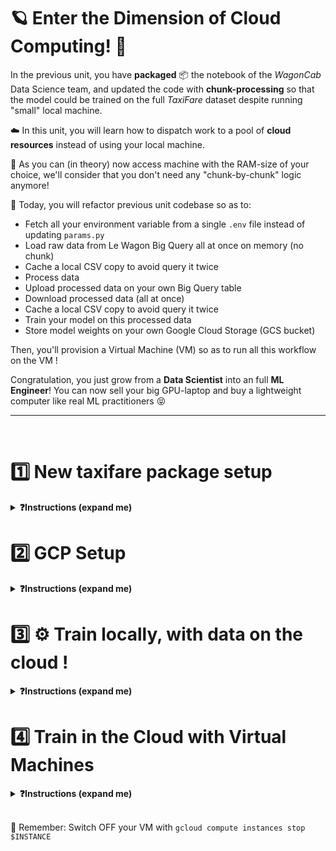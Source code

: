# 🪐 Enter the Dimension of Cloud Computing! 🚀

In the previous unit, you have **packaged** 📦 the notebook of the _WagonCab_ Data Science team, and updated the code with **chunk-processing** so that the model could be trained on the full _TaxiFare_ dataset despite running "small" local machine.

☁️ In this unit, you will learn how to dispatch work to a pool of **cloud resources** instead of using your local machine.

💪 As you can (in theory) now access machine with the RAM-size of your choice, we'll consider that you don't need any "chunk-by-chunk" logic anymore!

🎯 Today, you will refactor previous unit codebase so as to:
- Fetch all your environment variable from a single `.env` file instead of updating `params.py`
- Load raw data from Le Wagon Big Query all at once on memory (no chunk)
- Cache a local CSV copy to avoid query it twice
- Process data
- Upload processed data on your own Big Query table
- Download processed data (all at once)
- Cache a local CSV copy to avoid query it twice
- Train your model on this processed data
- Store model weights on your own Google Cloud Storage (GCS bucket)

Then, you'll provision a Virtual Machine (VM) so as to run all this workflow on the VM !

Congratulation, you just grow from a **Data Scientist** into an full **ML Engineer**!
You can now sell your big GPU-laptop and buy a lightweight computer like real ML practitioners 😝

---

<br>

# 1️⃣ New taxifare package setup

<details>
  <summary markdown='span'><strong>❓Instructions (expand me)</strong></summary>


## Project Structure

👉 From now on, you will start each new challenge with the solution of the previous challenge

👉 Each new challenge will bring in an additional set of features

Here are the main files of interest:
```bash
.
├── .env                            # ⚙️ Single source of all config variables
├── .envrc                          # 🎬 .env automatic loader (used by direnv)
├── Makefile                        # New commands "run_train", "run_process", etc..
├── README.md
├── requirements.txt
├── setup.py
├── taxifare
│   ├── __init__.py
│   ├── interface
│   │   └── main_local.py           # 🚪 (OLD) entry point
│   │   └── main.py                 # 🚪 (NEW) entry point: No more chunks 😇 - Just process(), train()
│   ├── ml_logic
│       ├── data.py                 # (UPDATED) Loading and storing data from/to Big Query !
│       ├── registry.py             # (UPDATED) Loading and storing model weights from/to Cloud Storage!
│       ├── ...
│   ├── params.py                   # Simply load all .env variables into python objects
│   └── utils.py
└── tests
```


#### ⚙️ `.env.sample`

This file is a _template_ designed to help you create a `.env` file for each challenge. The `.env.sample` file contains the variables required by the code and expected in the `.env` file. 🚨 Keep in mind that the `.env` file **should never be tracked with Git** to avoid exposing its content, so we have added it to your `.gitignore`.

#### 🚪 `main.py`

Bye bye `taxifare.interface.main_local` module, you served us well ❤️

Long live `taxifare.interface.main`, our new package entry point ⭐️ to:

- `preprocess`: preprocess the data and store `data_processed`
- `train`: train on processed data and store model weights
- `evaluate`: evaluate the performance of the latest trained model on new data
- `pred`: make a prediction on a `DataFrame` with a specific version of the trained model


🚨 One main change in the code of the package is that we chose to delegate some of its work to dedicated modules in order to limit the size of the `main.py` file. The main changes concern:

- The project configuration: Single source of truth is `.env`
  - `.envrc` tells `direnv` to loads the `.env` as environment variables
  - `params.py` then loads all these variable in python, and should not be changed manually anymore

- `registry.py`: the code evolved to store the trained model either locally or - _spoiler alert_ - in the cloud
  - Notice the new env variable `MODEL_TARGET` (`local` or `gcs`)

- `data.py` has refactored 2 methods that we'll use heavily in `main.py`
  - `get_data_with_cache()` (get some data from Big Query or cached CSV if exists)
  - `load_data_to_bq()` (upload some data to BQ)



## Setup

#### Install `taxifare` version `0.0.7`

**💻 Install the new package version**
```bash
make reinstall_package # always check what make do in Makefile
```

**🧪 Check the package version**
```bash
pip list | grep taxifare
# taxifare               0.0.7
```

#### Setup direnv & .env

Our goal is to be able to configure the behavior of our _package_ 📦 depending on the value of the variables defined in a `.env` project configuration file.

**💻 In order to do so, we will install the `direnv` shell extension.** Its job is to locate the nearest `.env` file in the parent directory structure of the project and load its content into the environment.

``` bash
# MacOS
brew install direnv

# Ubuntu (Linux or Windows WSL2)
sudo apt update
sudo apt install -y direnv
```
Once `direnv` is installed, we need to tell `zsh` to load `direnv` whenever the shell starts

``` bash
code ~/.zshrc
```

The list of plugins is located in the beginning of the file and should look like this when you add `direnv`:

``` bash
plugins=(...direnv)
```

Start a new `zsh` window in order to load `direnv`

**💻 At this point, `direnv` is still not able to load anything, as there is no `.env` file, so let's create one:**

- Duplicate the `env.sample` file and rename the duplicate as `.env`
- Enable the project configuration with `direnv allow .` (the `.` stands for _current directory_)

🧪 Check that `direnv` is able to read the environment variables from the `.env` file:

```bash
echo $DATA_SIZE
# 1k --> Let's keep it small!
```

From now on, every time you need to update the behavior of the project:
1. Edit `.env`, save it
2. Then
```bash
direnv reload . # to reload your env variables 🚨🚨
```

**☝️ You *will* forget that. Prove us wrong 😝**

```bash
# Ok so, for this unit, alway keep data size values small (good practice for dev purposes)
DATA_SIZE=1k
CHUNK_SIZE=200
```

</details>

# 2️⃣ GCP Setup

<details>
<summary markdown='span'><strong>❓Instructions (expand me)</strong></summary>

**Google Cloud Platform** will allow you to allocate and use remote resources in the cloud. You can interact with it via:
- 🌐 [console.cloud.google.com](console.cloud.google.com)
- 💻 Command Line Tools
  - `gcloud`
  - `bq` (big query - SQL)
  - `gsutils` (cloud storage - buckets)


### a) `gcloud` CLI

- Find the `gcloud` command that lists your own **GCP project ID**.
- 📝 Fill in the `GCP_PROJECT` variable in the `.env` project configuration with the ID of your GCP project
- 🧪 Run the tests with `make test_gcp_project`

<details>
  <summary markdown='span'><strong>💡 Hint </strong></summary>


  You can use the `-h` or the `--help` (more details) flags in order to get contextual help on the `gcloud` commands or sub-commands; use `gcloud billing -h` to get the `gcloud billing` sub-command's help, or `gcloud billing --help` for more detailed help.

  👉 Pressing `q` is usually the way to exit help mode if the command did not terminate itself (`Ctrl + C` also works)

  Also note that running `gcloud` without arguments lists all the available sub-commands by group.

</details>

### b) Cloud Storage (GCS) and the `gsutil` CLI

The second CLI tool that you will use often allows you to deal with files stored within **buckets** on Cloud Storage.

We'll use it to store large & unstructured data such as model weights :)

**💻 Create a bucket in your GCP account using `gsutil`**

- Make sure to create the bucket where you are located yourself (use `GCP_REGION` in the `.env`)
- Fill also the `BUCKET_NAME` variable with the name of your choice (must be globally unique!)

e.g.
```bash
BUCKET_NAME = taxifare_<user.github_nickname>
```
- `direnv reload .` ;)

Tips: The CLI can interpolate `.env` variables by prefix them with a `$` sign (e.g. `$GCP_REGION`)
<details>
  <summary markdown='span'>🎁 Solution</summary>

```bash
gsutil ls                               # list buckets

gsutil mb \                             # make bucket
    -l $GCP_REGION \
    -p $GCP_PROJECT \
    gs://$BUCKET_NAME                     # make bucket

gsutil rm -r gs://$BUCKET_NAME               # delete bucket
```
You can also use the [Cloud Storage console](https://console.cloud.google.com/storage/) in order create a bucket or list the existing buckets and their content.

Do you see how much slower the GCP console (web interface) is compared to the command line?

</details>

**🧪 Run the tests with `make test_gcp_bucket`**

### c) Big Query and the `bq` CLI

Biq Query is a data-warehouse, used to store structured data, that can be queried rapidly.

💡 To be more precise, Big Query is an online massively-parallel **Analytical Database** (as opposed to **Transactional Database**)

- Data is stored by columns (as opposed to rows on PostGres for instance)
- It's optimized for large transformation such as `group-by`, `join`, `where` etc...easily
- But it's not optimized for frequent row-by-row insert/delete

Le WagonCab is actually using a managed postgreSQL (e.g. [Google Cloud SQL](https://cloud.google.com/sql)) as its main production database on which it's Django app is storing / reading hundred thousands of individual transactions per day!

Every night, Le WagonCab launch a "database replication" job that applies the daily diffs of the "main" postgresSQL into the "replica" Big Query warehouse. Why?
- Because you don't want to run queries directly against your production-database! That could slow down your users.
- Because analysis is faster/cheaper on columnar databases
- Because you also want to integrate other data in your warehouse to JOIN them (e.g marketing data from Google Ads...)

👉 Back to our business:

**💻 Let's create our own dataset where we'll store & query preprocessed data !**

- Using `bq` and the following env variables, create a new _dataset_ called `taxifare` on your own `GCP_PROJECT`

```bash
BQ_DATASET=taxifare
BQ_REGION=...
GCP_PROJECT=...
```

- Then add 3 new _tables_ `processed_1k`, `processed_200k`, `processed_all`

<details>
  <summary markdown='span'>💡 Hints</summary>

Although the `bq` command is part of the **Google Cloud SDK** that you installed on your machine, it does not seem to follow the same help pattern as the `gcloud` and `gsutil` commands.

Try running `bq` without arguments to list the available sub-commands.

What you are looking for is probably in the `mk` (make) section.
</details>

<details>
  <summary markdown='span'><strong>🎁 Solution </strong></summary>

``` bash
bq mk \
    --project_id $GCP_PROJECT \
    --data_location $BQ_REGION \
    $BQ_DATASET

bq mk --location=$GCP_REGION $BQ_DATASET.processed_1k
bq mk --location=$GCP_REGION $BQ_DATASET.processed_200k
bq mk --location=$GCP_REGION $BQ_DATASET.processed_all

bq show
bq show $BQ_DATASET
bq show $BQ_DATASET.processed_1k

```

</details>

**🧪 Run the tests with `make test_big_query`**


🎁 Look at `make reset_all_files` directive --> It resets all local files (csvs, models, ...) and data from bq tables and buckets, but preserve local folder structure, bq tables schema, and gsutil buckets.

Very useful to reset state of your challenge if you are uncertain and you want to debug yourself!

👉 Run `make reset_all_files` safely now, it will remove files from unit 01 and make it clearer

👉 Run `make show_sources_all` to see that you're back from a blank state!

✅ When you are all set, track your results on Kitt with `make test_kitt` (don't wait, this takes > 1min)

</details>

# 3️⃣ ⚙️ Train locally, with data on the cloud !

<details>
  <summary markdown='span'><strong>❓Instructions (expand me)</strong></summary>

🎯 Your goal is to fill-up `taxifare.interface.main` so that you can run every 4 routes _one by one_

```python
if __name__ == '__main__':
    # preprocess()
    # train()
    # evaluate()
    # pred()
```

To do so, you can either:

- 🥵 Uncomment the routes above, one after the other, and run `python -m taxifare.interface.main` from your Terminal

- 😇 Smarter: use each of the following `make` commands that we created for you below

💡 Make sure to read each function docstring carefully
💡 Don't try to parallelize route completion. Fix them one after the other.
💡 Take time to read carefully the tracebacks, and add breakpoint() to your code or to the test itself (you are 'engineers' now)!

**Preprocess**

💡 Feel free to refer back to `main_local.py` when needed! Some of the syntax can be re-used

```bash
# Call your preprocess()
make run_preprocess
# Then test this route, but with all combinations of states (.env, cached_csv or not)
make test_preprocess
```

**Train**

💡 Be sure to understand what happens when MODEL_TARGET = 'gcs' vs 'local'
💡 We advise you to set `verbose=0` on model training to shorter your logs!

```bash
make run_train
make test_train
```

**Evaluate**

Be sure to understand what happens when MODEL_TARGET = 'gcs' vs 'local'
```bash
make run_evaluate
make test_evaluate
```

**Pred**

This one is easy
```bash
make run_pred
make test_pred
```

✅ When you are all set, track your results on Kitt with `make test_kitt`

🏁 Congrats for the heavy refactoring! You now have a very robust package that can be deployed in the cloud to be used with `DATA_SIZE='all'` 💪

</details>

# 4️⃣ Train in the Cloud with Virtual Machines


<details>
  <summary markdown='span'><strong>❓Instructions (expand me)</strong></summary>


## Enable the Compute Engine Service

In GCP, many services are not enabled by default. The service to activate in order to use _virtual machines_ is **Compute Engine**.

**❓How do you enable a GCP service?**

Find the `gcloud` command to enable a **service**.

<details>
  <summary markdown='span'>💡 Hints</summary>

[Enabling an API](https://cloud.google.com/endpoints/docs/openapi/enable-api#gcloud)
</details>

## Create your First Virtual Machine

The `taxifare` package is ready to train on a machine in the cloud. Let's create our first *Virtual Machine* instance!

**❓Create a Virtual Machine**

Head over to the GCP console, specifically the [Compute Engine page](https://console.cloud.google.com/compute). The console will allow you to easily explore the available options. Make sure to create an **Ubuntu** instance (read the _how-to_ below and have a look at the _hint_ after it).

<details>
  <summary markdown='span'><strong> 🗺 How to configure your VM instance </strong></summary>


  Let's explore the options available. The top right of the interface gives you a monthly estimate of the cost for the selected parameters if the VM remains online all the time.

  The default options should be enough for what we want to do now, except for one: we want to choose the operating system that the VM instance will be running.

  Go to the **"Boot disk"** section, click on **"CHANGE"** at the bottom, change the **operating system** to **Ubuntu**, and select the latest **Ubuntu xx.xx LTS x86/64** (Long Term Support) version.

  Ubuntu is the [Linux distro](https://en.wikipedia.org/wiki/Linux_distribution) that will resemble the configuration on your machine the most, following the [Le Wagon setup](https://github.com/lewagon/data-setup). Whether you are on a Mac, using Windows WSL2 or on native Linux, selecting this option will allow you to play with a remote machine using the commands you are already familiar with.
</details>

<details>
  <summary markdown='span'><strong>💡 Hint </strong></summary>

  In the future, when you know exactly what type of VM you want to create, you will be able to use the `gcloud compute instances` command if you want to do everything from the command line; for example:

  ``` bash
  INSTANCE=taxi-instance
  IMAGE_PROJECT=ubuntu-os-cloud
  IMAGE_FAMILY=ubuntu-2204-lts

  gcloud compute instances create $INSTANCE --image-project=$IMAGE_PROJECT --image-family=$IMAGE_FAMILY
  ```
</details>

**💻 Fill in the `INSTANCE` variable in the `.env` project configuration**


## Setup your VM

You have access to virtually unlimited computing power at your fingertips, ready to help with trainings or any other task you might think of.

**❓How do you connect to the VM?**

The GCP console allows you to connect to the VM instance through a web interface:

<a href="https://wagon-public-datasets.s3.amazonaws.com/data-science-images/DE/gce-vm-ssh.png"><img src="https://wagon-public-datasets.s3.amazonaws.com/data-science-images/DE/gce-vm-ssh.png" height="450" alt="gce vm ssh"></a><a href="https://wagon-public-datasets.s3.amazonaws.com/07-ML-Ops/02-Cloud-Training/GCE_SSH_in_browser.png"><img style="margin-left: 15px;" src="https://wagon-public-datasets.s3.amazonaws.com/07-ML-Ops/02-Cloud-Training/GCE_SSH_in_browser.png" height="450" alt="gce console ssh"></a>

You can disconnect by typing `exit` or closing the window.

A nice alternative is to connect to the virtual machine right from your command line 🤩

<a href="https://wagon-public-datasets.s3.amazonaws.com/07-ML-Ops/02-Cloud-Training/GCE_SSH_in_terminal.png"><img src="https://wagon-public-datasets.s3.amazonaws.com/07-ML-Ops/02-Cloud-Training/GCE_SSH_in_terminal.png" height="450" alt="gce ssh"></a>

All you need to do is to `gcloud compute ssh` on a running instance and to run `exit` when you want to disconnect 🎉

``` bash
INSTANCE=taxi-instance

gcloud compute ssh $INSTANCE
```

<details>
  <summary markdown='span'><strong>💡 Error 22 </strong></summary>


  If you encounter a `port 22: Connection refused` error, just wait a little more for the VM instance to complete its startup.

  Just run `pwd` or `hostname` if you ever wonder on which machine you are running your commands.
</details>

**❓How do you setup the VM to run your python code?**

Let's run a light version of the [Le Wagon setup](https://github.com/lewagon/data-setup).

**💻 Connect to your VM instance and run the commands of the following sections**

<details>
  <summary markdown='span'><strong> ⚙️ <code>zsh</code> and <code>omz</code> (expand me)</strong></summary>

The **zsh** shell and its **Oh My Zsh** framework are the _CLI_ configuration you are already familiar with. When prompted, make sure to accept making `zsh` the default shell.

``` bash
sudo apt update
sudo apt install -y zsh
sh -c "$(curl -fsSL https://raw.github.com/ohmyzsh/ohmyzsh/master/tools/install.sh)"
```

👉 Now the _CLI_ of the remote machine starts to look a little more like the _CLI_ of your local machine
</details>

<details>
  <summary markdown='span'><strong> ⚙️ <code>pyenv</code> and <code>pyenv-virtualenv</code> (expand me)</strong></summary>

Clone the `pyenv` and `pyenv-virtualenv` repos on the VM:

``` bash
git clone https://github.com/pyenv/pyenv.git ~/.pyenv
git clone https://github.com/pyenv/pyenv-virtualenv.git ~/.pyenv/plugins/pyenv-virtualenv
```

Open ~/.zshrc in a Terminal code editor:

``` bash
nano ~/.zshrc
```

Add `pyenv`, `ssh-agent` and `direnv` to the list of `zsh` plugins on the line with `plugins=(git)` in `~/.zshrc`: in the end, you should have `plugins=(git pyenv ssh-agent direnv)`. Then, exit and save (`Ctrl + X`, `Y`, `Enter`).

Make sure that the modifications were indeed saved:

``` bash
cat ~/.zshrc | grep "plugins="
```

Add the pyenv initialization script to your `~/.zprofile`:

``` bash
cat << EOF >> ~/.zprofile
export PYENV_ROOT="\$HOME/.pyenv"
export PATH="\$PYENV_ROOT/bin:\$PATH"
eval "\$(pyenv init --path)"
EOF
```

👉 Now we are ready to install Python

</details>

<details>
  <summary markdown='span'><strong> ⚙️ <code>Python</code> (expand me)</strong></summary>

Add dependencies required to build Python:

``` bash
sudo apt-get update; sudo apt-get install make build-essential libssl-dev zlib1g-dev \
libbz2-dev libreadline-dev libsqlite3-dev wget curl llvm \
libncursesw5-dev xz-utils tk-dev libxml2-dev libxmlsec1-dev libffi-dev liblzma-dev \
python3-dev
```

ℹ️ If a window pops up to ask you which services to restart, just press *Enter*:

<a href="https://wagon-public-datasets.s3.amazonaws.com/data-science-images/DE/gce-apt-services-restart.png"><img src="https://wagon-public-datasets.s3.amazonaws.com/data-science-images/DE/gce-apt-services-restart.png" width="450" alt="gce apt services restart"></a>

Now we need to start a new user session so that the updates in `~/.zshrc` and `~/.zprofile` are taken into account. Run the command below 👇:

``` bash
zsh --login
```

Install the same python version that you use for the bootcamp, and create a `lewagon` virtual env. This can take a while and look like it is stuck, but it is not:

``` bash
# e.g. with 3.10.6
pyenv install 3.10.6
pyenv global 3.10.6
pyenv virtualenv 3.10.6 taxifare-env
pyenv global taxifare-env
```

</details>

<details>
  <summary markdown='span'><strong> ⚙️ <code>git</code> authentication with GitHub (expand me)</strong></summary>

Copy your private key 🔑 to the _VM_ in order to allow it to access your GitHub account.

⚠️ Run this single command on your machine, not in the VM ⚠️

``` bash
INSTANCE=taxi-instance

# scp stands for secure copy (cp)
gcloud compute scp ~/.ssh/id_ed25519 $USER@$INSTANCE:~/.ssh/
```

⚠️ Then, resume running commands in the VM ⚠️

Register the key you just copied after starting `ssh-agent`:

``` bash
eval "$(ssh-agent -s)"
ssh-add ~/.ssh/id_ed25519
```

Enter your *passphrase* if asked to.

👉 You are now able to interact with your **GitHub** account from the _virtual machine_
</details>

<details>
  <summary markdown='span'><strong> ⚙️ <em>Python</em> code authentication to GCP (expand me)</strong></summary>

The code of your package needs to be able to access your Big Query data warehouse.

To do so, we will login to your account using the command below 👇

``` bash
gcloud auth application-default login
```

❗️ Note: In a full production environment we would create a service account applying the least privilege principle for the vm but this is the easiest approach for development.

Let's verify that your Python code can now access your GCP resources. First, install some packages:

``` bash
pip install -U pip
pip install google-cloud-storage
```

Then, [run Python code from the _CLI_](https://stackoverflow.com/questions/3987041/run-function-from-the-command-line). This should list your GCP buckets:

``` bash
python -c "from google.cloud import storage; \
    buckets = storage.Client().list_buckets(); \
    [print(b.name) for b in buckets]"
```

</details>

Your _VM_ is now fully operational with:
- A python venv (lewgon) to run your code
- The credentials to connect to your _GitHub_ account
- The credentials to connect to your _GCP_ account

The only thing that is missing is the code of your project!

**🧪 Let's run a few tests inside your _VM Terminal_ before we install it:**

- Default shell is `/usr/bin/zsh`
    ```bash
    echo $SHELL
    ```
- Python version is `3.10.6`
    ```bash
    python --version
    ```
- Active GCP project is the same as `$GCP_PROJECT` in your `.env` file
    ```bash
    gcloud config list project
    ```

Your VM is now a data science beast 🔥

## Train in the Cloud

Let's run your first training in the cloud!

**❓How do you setup and run your project on the virtual machine?**

**💻 Clone your package, install its requirements**

<details>
  <summary markdown='span'><strong>💡 Hint </strong></summary>

You can copy your code to the VM by cloning your GitHub project with this syntax:

```bash
git clone git@github.com:<user.github_nickname>/{{local_path_to("07-ML-Ops/02-Cloud-training/01-Cloud-training")}}
```

Enter the directory of today's taxifare package (adapt the command):

``` bash
cd <path/to/the/package/model/dir>
```

Create directories to save the model and its parameters/metrics:

``` bash
make reset_local_files
```

Create a `.env` file with all required parameters to use your package:

``` bash
cp .env.sample .env
```

Fill in the content of the `.env` file (complete the missing values, change any values that are specific to your virtual machine):

``` bash
nano .env
```

Install `direnv` to load your `.env`:

``` bash
sudo apt update
sudo apt install -y direnv
```

ℹ️ If a window pops up to ask you which services to restart, just press *Enter*.

Reconnect (simulate a user reboot) so that `direnv` works:

``` bash
zsh --login
```

Allow your `.envrc`:

``` bash
direnv allow .
```

Install the taxifare package (and all its dependencies)!

``` bash
pip install .
```

</details>

**🔥 Run the preprocessing and the training in the cloud 🔥**!

``` bash
make run_all
```

<a href="https://wagon-public-datasets.s3.amazonaws.com/data-science-images/DE/gce-train-ssh.png"><img src="https://wagon-public-datasets.s3.amazonaws.com/data-science-images/DE/gce-train-ssh.png" height="450" alt="gce train ssh"></a>

> `Project not set` error from GCP services? You can add a `GCLOUD_PROJECT` environment variable that should be the same as your `GCP_PROJECT`

🧪 Track your progress on Kitt to conclude (from your VM)

```bash
make test_kitt
```

**🏋🏽‍♂️ Go Big: re-run everything with `DATA_SIZE = 'all'`  `CHUNK_SIZE=100k` chunks for instance 🏋🏽‍♂️**!

**🏁 Switch OFF your VM to finish 🌒**

You can easily start and stop a VM instance from the GCP console, which allows you to see which instances are running.

<a href="https://wagon-public-datasets.s3.amazonaws.com/data-science-images/DE/gce-vm-start.png"><img src="https://wagon-public-datasets.s3.amazonaws.com/data-science-images/DE/gce-vm-start.png" height="450" alt="gce vm start"></a>

<details>
  <summary markdown='span'><strong>💡 Hint </strong></summary>

A faster way to start and stop your virtual machine is to use the command line. The commands still take some time to complete, but you do not have to navigate through the GCP console interface.

Have a look at the `gcloud compute instances` command in order to start, stop, or list your instances:

``` bash
INSTANCE=taxi-instance

gcloud compute instances stop $INSTANCE
gcloud compute instances list
gcloud compute instances start $INSTANCE
```
</details>

🚨 Computing power does not grow on trees 🌳, do not forget to switch the VM **off** whenever you stop using it! 💸

</details>

<br>


🏁 Remember: Switch OFF your VM with `gcloud compute instances stop $INSTANCE`
